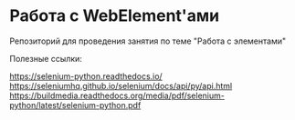 # Работа с WebElement'ами

Репозиторий для проведения занятия по теме "Работа с элементами"

Полезные ссылки:

https://selenium-python.readthedocs.io/
https://seleniumhq.github.io/selenium/docs/api/py/api.html
https://buildmedia.readthedocs.org/media/pdf/selenium-python/latest/selenium-python.pdf

